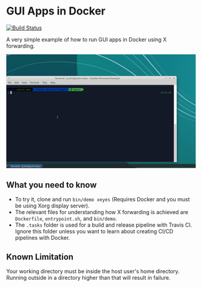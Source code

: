 # GUI Apps in Docker

[![Build Status](https://travis-ci.org/justin-vanwinkle/Docker-GUI-Example.svg?branch=master)](https://travis-ci.org/justin-vanwinkle/Docker-GUI-Example)

A very simple example of how to run GUI apps in Docker using X forwarding.

![XEyes Demo](./xeyes-demo.gif)

## What you need to know

* To try it, clone and run `bin/demo xeyes` (Requires Docker and you must be using Xorg display server).
* The relevant files for understanding how X forwarding is achieved are `Dockerfile`, `entrypoint.sh`, and `bin/demo`.
* The `.tasks` folder is used for a build and release pipeline with Travis CI. Ignore this folder unless you want to learn about creating CI/CD pipelines with Docker.

## Known Limitation

Your working directory must be inside the host user's home directory.  Running outside in a directory higher than that will result in failure.
